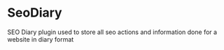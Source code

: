 # SeoDiary
SEO Diary plugin used to store all seo actions and information done for a website in diary format
